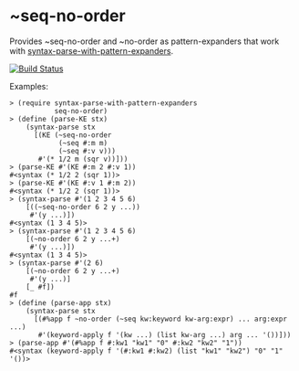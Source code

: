 ~seq-no-order
============

Provides ~seq-no-order and ~no-order as pattern-expanders that work with
[syntax-parse-with-pattern-expanders](https://github.com/AlexKnauth/syntax-parse-with-pattern-expanders).

[![Build Status](https://travis-ci.org/AlexKnauth/seq-no-order.png?branch=master)](https://travis-ci.org/AlexKnauth/seq-no-order)

Examples:
```racket
> (require syntax-parse-with-pattern-expanders
           seq-no-order)
> (define (parse-KE stx)
    (syntax-parse stx
      [(KE (~seq-no-order
            (~seq #:m m)
            (~seq #:v v)))
       #'(* 1/2 m (sqr v))]))
> (parse-KE #'(KE #:m 2 #:v 1))
#<syntax (* 1/2 2 (sqr 1))>
> (parse-KE #'(KE #:v 1 #:m 2))
#<syntax (* 1/2 2 (sqr 1))>
> (syntax-parse #'(1 2 3 4 5 6)
    [((~seq-no-order 6 2 y ...))
     #'(y ...)])
#<syntax (1 3 4 5)>
> (syntax-parse #'(1 2 3 4 5 6)
    [(~no-order 6 2 y ...+)
     #'(y ...)])
#<syntax (1 3 4 5)>
> (syntax-parse #'(2 6)
    [(~no-order 6 2 y ...+)
     #'(y ...)]
    [_ #f])
#f
> (define (parse-app stx)
    (syntax-parse stx
      [(#%app f ~no-order (~seq kw:keyword kw-arg:expr) ... arg:expr ...)
       #'(keyword-apply f '(kw ...) (list kw-arg ...) arg ... '())]))
> (parse-app #'(#%app f #:kw1 "kw1" "0" #:kw2 "kw2" "1"))
#<syntax (keyword-apply f '(#:kw1 #:kw2) (list "kw1" "kw2") "0" "1" '())>
```
